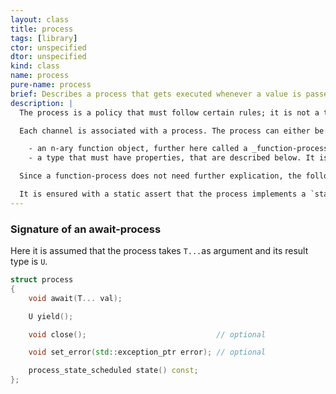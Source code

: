 ```yaml
---
layout: class
title: process
tags: [library]
ctor: unspecified
dtor: unspecified
kind: class
name: process
pure-name: process
brief: Describes a process that gets executed whenever a value is passed into the channel
description: |
  The process is a policy that must follow certain rules; it is not a type that the library provides.

  Each channel is associated with a process. The process can either be:

    - an n-ary function object, further here called a _function-process_. 
    - a type that must have properties, that are described below. It is further here called an _await-process_.

  Since a function-process does not need further explication, the following concentrates on await-processes.

  It is ensured with a static assert that the process implements a `state() const` method.
---
```


### Signature of an await-process ###

Here it is assumed that the process takes `T...`as argument and its result type is `U`.

~~~ c++
struct process 
{
    void await(T... val);

    U yield();

    void close();                             // optional

    void set_error(std::exception_ptr error); // optional

    process_state_scheduled state() const;
};
~~~
